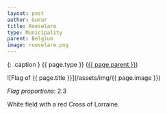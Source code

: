 ```yaml
---
layout: post
author: Gurur
title: Roeselare
type: Municipality
parent: Belgium
image: roeselare.png
---
```

{: .caption }
{{ page.type }} ([{{ page.parent }}](/2019/03/14/belgium.html))

![Flag of {{ page.title }}](/assets/img/{{ page.image }})

*Flag proportions*: 2:3

White field with a red Cross of Lorraine.